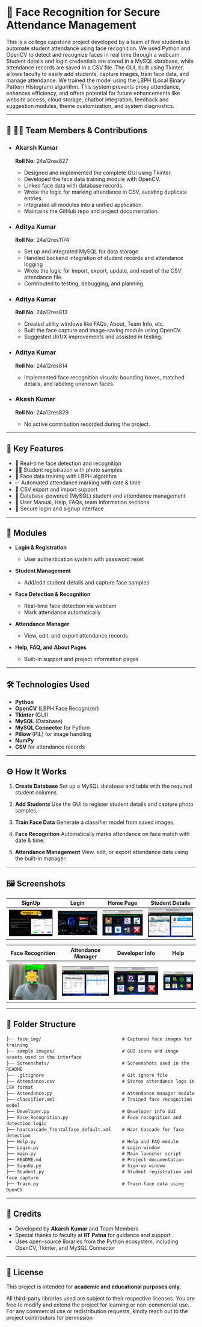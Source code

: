 # 📸 Face Recognition for Secure Attendance Management

This is a college capstone project developed by a team of five students to automate student attendance using face recognition. We used Python and OpenCV to detect and recognize faces in real time through a webcam. Student details and login credentials are stored in a MySQL database, while attendance records are saved in a CSV file. The GUI, built using Tkinter, allows faculty to easily add students, capture images, train face data, and manage attendance. We trained the model using the LBPH (Local Binary Pattern Histogram) algorithm. This system prevents proxy attendance, enhances efficiency, and offers potential for future enhancements like website access, cloud storage, chatbot integration, feedback and suggestion modules, theme customization, and system diagnostics.

---

## 👥 👨‍💻 Team Members & Contributions

* ### **Akarsh Kumar**
  **Roll No:** 24a12res827
  
  * Designed and implemented the complete GUI using Tkinter.
  * Developed the face data training module with OpenCV.
  * Linked face data with database records.
  * Wrote the logic for marking attendance in CSV, avoiding duplicate entries.
  * Integrated all modules into a unified application.
  * Maintains the GitHub repo and project documentation.

* ### **Aditya Kumar**
  **Roll No:** 24a12res1174
  
  * Set up and integrated MySQL for data storage.
  * Handled backend integration of student records and attendance logging
  * Wrote the logic for import, export, update, and reset of the CSV attendance file.
  * Contributed to testing, debugging, and planning.

* ### **Aditya Kumar**
  **Roll No:** 24a12res813
  
  * Created utility windows like FAQs, About, Team Info, etc.
  * Built the face capture and image-saving module using OpenCV.
  * Suggested UI/UX improvements and assisted in testing.

* ### **Aditya Kumar**
  **Roll No:** 24a12res814
  
  * Implemented face recognition visuals: bounding boxes, matched details, and labeling unknown faces.

* ### **Akash Kumar**
  **Roll No:** 24a12res829
  
  * No active contribution recorded during the project.

---

## 🚀 Key Features

* 🎥 Real-time face detection and recognition
* 🧑‍🎓 Student registration with photo samples
* 🧠 Face data training with LBPH algorithm
* ✅ Automated attendance marking with date & time
* 📄 CSV export and import support
* 🧮 Database-powered (MySQL) student and attendance management
* 💬 User Manual, Help, FAQs, team information sections
* 🔐 Secure login and signup interface

---

## 🧩 Modules

* **Login & Registration**

  * User authentication system with password reset

* **Student Management**

  * Add/edit student details and capture face samples

* **Face Detection & Recognition**

  * Real-time face detection via webcam
  * Mark attendance automatically

* **Attendance Manager**

  * View, edit, and export attendance records

* **Help, FAQ, and About Pages**

  * Built-in support and project information pages

---

## 🛠 Technologies Used

* **Python**
* **OpenCV** (LBPH Face Recognizer)
* **Tkinter** (GUI)
* **MySQL** (Database)
* **MySQL Connector** for Python
* **Pillow** (PIL) for image handling
* **NumPy**
* **CSV** for attendance records

---

## ⚙️ How It Works

1. **Create Database**
   Set up a MySQL database and table with the required student columns.

2. **Add Students**
   Use the GUI to register student details and capture photo samples.

3. **Train Face Data**
   Generate a classifier model from saved images.

4. **Face Recognition**
   Automatically marks attendance on face match with date & time.

5. **Attendance Management**
   View, edit, or export attendance data using the built-in manager.

---

## 🖼️ Screenshots

| SignUp                      | Login                      |  Home Page                | Student Details              |
| --------------------------- | -------------------------- | ------------------------- | ---------------------------- |
| ![](Screenshots/SignUp.png) | ![](Screenshots/Login.png) | ![](Screenshots/Home.png) | ![](Screenshots/Student.png) |

| Face Recognition                | Attendance Manager           | Developer Info                 | Help                      |
| ------------------------------- | ---------------------------- | ------------------------------ | ------------------------- |
| ![](Screenshots/Attendance.png) | ![](Screenshots/Manager.png) | ![](Screenshots/Developer.png) | ![](Screenshots/Help.png) |

--- 

## 📁 Folder Structure

```
├── face_img/                              # Captured face images for training
├── sample images/                         # GUI icons and image assets used in the interface
├── Screenshots/                           # Screenshots used in the README
├── .gitignore                             # Git ignore file
├── Attendance.csv                         # Stores attendance logs in CSV format
├── Attendance.py                          # Attendance manager module
├── classifier.xml                         # Trained face recognition model
├── Developer.py                           # Developer info GUI
├── Face_Recognition.py                    # Face recognition and detection logic
├── haarcascade_frontalface_default.xml    # Haar Cascade for face detection
├── Help.py                                # Help and FAQ module
├── Login.py                               # Login window
├── main.py                                # Main launcher script
├── README.md                              # Project documentation
├── SignUp.py                              # Sign-up window
├── Student.py                             # Student registration and face capture
├── Train.py                               # Train face data using OpenCV
```

---

## 🙌 Credits

* Developed by **Akarsh Kumar** and Team Members
* Special thanks to faculty at **IIT Patna** for guidance and support
* Uses open-source libraries from the Python ecosystem, including OpenCV, Tkinter, and MySQL Connector

---

## 📄 License

This project is intended for **academic and educational purposes only**.

All third-party libraries used are subject to their respective licenses. You are free to modify and extend the project for learning or non-commercial use.
For any commercial use or redistribution requests, kindly reach out to the project contributors for permission
